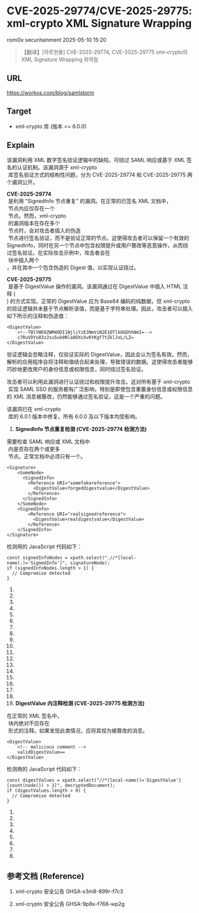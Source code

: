 #  CVE-2025-29774/CVE-2025-29775: xml-crypto XML Signature Wrapping   
romi0x  securitainment   2025-05-10 15:20  
  
> 【翻译】[하루한줄] CVE-2025-29774, CVE-2025-29775 xml-crypto의 XML Signature Wrapping 취약점   
  
## URL  
  
https://workos.com/blog/samlstorm  
## Target  
- xml-crypto 库 (版本 <= 6.0.0)  
  
## Explain  
  
该漏洞利用 XML 数字签名验证逻辑中的缺陷，可绕过 SAML 响应或基于 XML 签名的认证机制。该漏洞源于 xml-crypto  
 库签名验证方式的结构性问题，分为 CVE-2025-29774 和 CVE-2025-29775 两个漏洞公开。  
  
**CVE-2025-29774**  
 是利用 "SignedInfo 节点重复" 的漏洞。在正常的已签名 XML 文档中，<Signature>  
 节点内应仅存在一个 <SignedInfo>  
 节点。然而，xml-crypto  
 的漏洞版本在存在多个 <SignedInfo>  
 节点时，会对攻击者插入的伪造 <SignedInfo>  
 节点进行签名验证，而不是验证正常的节点。这使得攻击者可以保留一个有效的 SignedInfo，同时在另一个节点中包含权限提升或用户篡改等恶意操作，从而绕过签名验证。在实际攻击示例中，攻击者会在 <Signature>  
 块中插入两个 <SignedInfo>  
，并在其中一个包含伪造的 Digest 值，以实现认证绕过。  
  
**CVE-2025-29775**  
 是基于 DigestValue 操作的漏洞。该漏洞通过在 DigestValue 中插入 HTML 注释 (<!-- -->  
) 的方式实现。正常的 DigestValue 应为 Base64 编码的纯数据，但 xml-crypto 的验证逻辑并未基于节点解析该值，而是基于字符串处理。因此，攻击者可以插入如下所示的注释和伪造值：  
```
<DigestValue>
    <!--TBlYWE0ZWM4ODI1NjliYzE3NmViN2E1OTlkOGDhhNmI=-->
    c7RuVDYo83z2su5uk0Nla8DXcXvKYKgf7tZklJxL/LZ=
</DigestValue>
```  
  
验证逻辑会忽略注释，仅验证实际的 DigestValue，因此会认为签名有效。然而，解析的应用程序会将注释和值结合起来处理，导致错误的数据。这使得攻击者能够巧妙地更改用户的身份信息或权限信息，同时绕过签名验证。  
  
攻击者可以利用此漏洞进行认证绕过和权限提升攻击。这对所有基于 xml-crypto  
 实现 SAML SSO 的服务都有广泛影响，特别是即使包含重要身份信息或权限信息的 XML 消息被篡改，仍然能够通过签名验证，这是一个严重的问题。  
  
该漏洞已在 xml-crypto  
 库的 6.0.1 版本中修复。所有 6.0.0 及以下版本均受影响。  
1. **SignedInfo 节点重复检测 (CVE-2025-29774 检测方法)**  
  
需要检查 SAML 响应或 XML 文档中 <Signature>  
 内是否存在两个或更多 <SignedInfo>  
 节点。正常文档中必须只有一个。  
```
<Signature>
    <SomeNode>
      <SignedInfo>
        <Reference URI="somefakereference">
          <DigestValue>forgeddigestvalue</DigestValue>
        </Reference>
      </SignedInfo>
    </SomeNode>
    <SignedInfo>
        <Reference URI="realsignedreference">
          <DigestValue>realdigestvalue</DigestValue>
        </Reference>
    </SignedInfo>
</Signature>
```  
  
检测用的 JavaScript 代码如下：  
```
const signedInfoNodes = xpath.select(".//*[local-name(.)='SignedInfo']", signatureNode);
if (signedInfoNodes.length > 1) {
  // Compromise detected
}
```  
  
  
  
1.   
1.   
1.   
1.   
1.   
1.   
1.   
1.   
1.   
1.   
1.   
1.   
1.   
1.   
1.   
1.   
1.   
1.   
1. **DigestValue 内注释检测 (CVE-2025-29775 检测方法)**  
  
在正常的 XML 签名中，<DigestValue>  
 块内绝对不应存在 <!-- -->  
 形式的注释。如果发现此类情况，应将其视为被篡改的消息。  
```
<DigestValue>
    <!-- malicious comment -->
    validDigestValue==
</DigestValue>
```  
  
检测用的 JavaScript 代码如下：  
```
const digestValues = xpath.select("//*[local-name()='DigestValue'][count(node()) > 1]", decryptedDocument);
if (digestValues.length > 0) {
  // Compromise detected
}
```  
  
  
  
1.   
1.   
1.   
1.   
1.   
1.   
1.   
1.   
## 参考文档 (Reference)  
1. xml-crypto 安全公告 GHSA-x3m8-899r-f7c3  
  
1. xml-crypto 安全公告 GHSA-9p8x-f768-wp2g  
  
  
  
